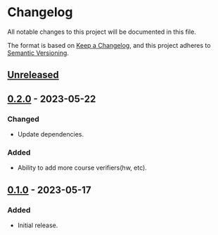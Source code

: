 # Changelog
All notable changes to this project will be documented in this file.

The format is based on [Keep a Changelog](https://keepachangelog.com/en/1.0.0/),
and this project adheres to [Semantic Versioning](https://semver.org/spec/v2.0.0.html).

## [Unreleased]

## [0.2.0] - 2023-05-22
### Changed
- Update dependencies.
### Added
- Ability to add more course verifiers(hw, etc).

## [0.1.0] - 2023-05-17
### Added
- Initial release.

[Unreleased]: https://github.com/gear-dapps/student-nft/compare/0.2.0...HEAD
[0.2.0]: https://github.com/gear-dapps/student-nft/compare/0.1.0...0.2.0
[0.1.0]: https://github.com/gear-dapps/student-nft/compare/8b01ff3...0.1.0
